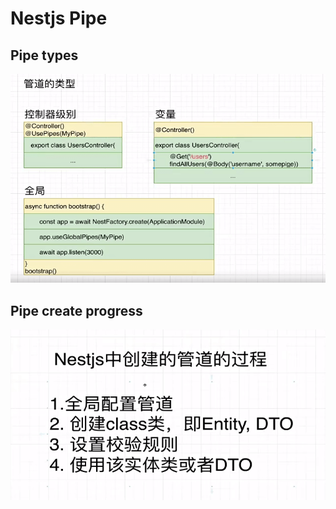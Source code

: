 # Nestjs Pipe

## Pipe types

![nest-pipe-type](./nest-pipe-type.png)

## Pipe create progress

![nest-create-pipe-progress](./nest-create-pipe-progress.png)
